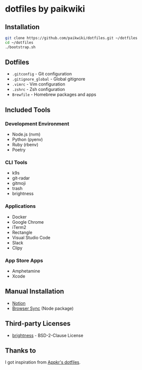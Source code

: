 # dotfiles by paikwiki

## Installation

```bash
git clone https://github.com/paikwiki/dotfiles.git ~/dotfiles
cd ~/dotfiles
./bootstrap.sh
```

## Dotfiles

- `.gitconfig` - Git configuration
- `.gitignore_global` - Global gitignore
- `.vimrc` - Vim configuration
- `.zshrc` - Zsh configuration
- `Brewfile` - Homebrew packages and apps

## Included Tools

### Development Environment
- Node.js (nvm)
- Python (pyenv)
- Ruby (rbenv)
- Poetry

### CLI Tools
- k9s
- git-radar
- gitmoji
- trash
- brightness

### Applications
- Docker
- Google Chrome
- iTerm2
- Rectangle
- Visual Studio Code
- Slack
- Clipy

### App Store Apps
- Amphetamine
- Xcode

## Manual Installation

- [Notion](https://www.notion.so/ko/desktop)
- [Browser Sync](https://browsersync.io/) (Node package)

## Third-party Licenses

- [brightness](https://github.com/nriley/brightness) - BSD-2-Clause License

## Thanks to

I got inspiration from [Appkr's dotfiles](https://github.com/appkr/dotfiles).
